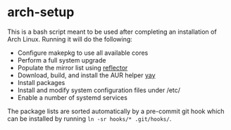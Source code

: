 # arch-setup
This is a bash script meant to be used after completing an installation of Arch Linux. Running it will do the following:

- Configure makepkg to use all available cores
- Perform a full system upgrade
- Populate the mirror list using [reflector](https://xyne.archlinux.ca/projects/reflector/)
- Download, build, and install the AUR helper [yay](https://github.com/Jguer/yay)
- Install packages
- Install and modify system configuration files under /etc/
- Enable a number of systemd services

The package lists are sorted automatically by a pre-commit git hook which can be installed by running `ln -sr hooks/* .git/hooks/`.
